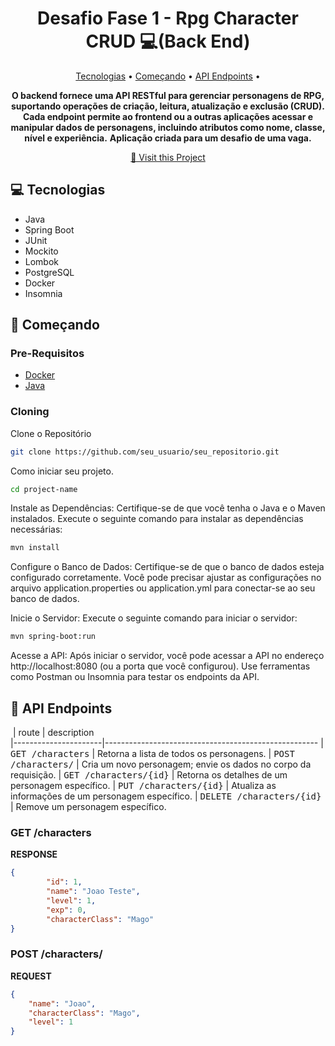<h1 align="center" style="font-weight: bold;">Desafio Fase 1 - Rpg Character CRUD 💻(Back End)</h1>

<p align="center">
 <a href="#tech">Tecnologias</a> • 
 <a href="#started">Começando</a> • 
   <a href="#routes">API Endpoints</a> •

<p align="center">
    <b>O backend fornece uma API RESTful para gerenciar personagens de RPG, suportando operações de criação, leitura, atualização e exclusão (CRUD). Cada endpoint permite ao frontend ou a outras aplicações acessar e manipular dados de personagens, incluindo atributos como nome, classe, nível e experiência.</b>
    <b>Aplicação criada para um desafio de uma vaga.</b>
</p>

<p align="center">
     <a href="PROJECT__URL">📱 Visit this Project</a>
</p>

<h2 id="technologies">💻 Tecnologias</h2>

- Java
- Spring Boot
- JUnit
- Mockito
- Lombok
- PostgreSQL
- Docker
- Insomnia

<h2 id="started">🚀 Começando</h2>

<h3>Pre-Requisitos</h3>

- [Docker](https://www.docker.com/products/docker-desktop/)
- [Java](https://www.java.com/pt-BR/download/manual.jsp)

<h3>Cloning</h3>

Clone o Repositório

```bash
git clone https://github.com/seu_usuario/seu_repositorio.git
```

Como iniciar seu projeto.

```bash
cd project-name
```

Instale as Dependências: Certifique-se de que você tenha o Java e o Maven instalados. Execute o seguinte comando para instalar as dependências necessárias:
```bash
mvn install
```
Configure o Banco de Dados: Certifique-se de que o banco de dados esteja configurado corretamente. Você pode precisar ajustar as configurações no arquivo application.properties ou application.yml para conectar-se ao seu banco de dados.

Inicie o Servidor: Execute o seguinte comando para iniciar o servidor:
```bash
mvn spring-boot:run
```
Acesse a API: Após iniciar o servidor, você pode acessar a API no endereço http://localhost:8080 (ou a porta que você configurou). Use ferramentas como Postman ou Insomnia para testar os endpoints da API.

<h2 id="routes">📍 API Endpoints</h2>

​
| route               | description                                          
|----------------------|-----------------------------------------------------
| <kbd>GET /characters</kbd>     | Retorna a lista de todos os personagens.
| <kbd>POST /characters/</kbd>     | Cria um novo personagem; envie os dados no corpo da requisição.
| <kbd>GET /characters/{id}</kbd>     | Retorna os detalhes de um personagem específico.
| <kbd>PUT /characters/{id}</kbd>     | Atualiza as informações de um personagem específico.
| <kbd>DELETE /characters/{id}</kbd>     | Remove um personagem específico.

<h3>GET /characters</h3>

**RESPONSE**
```json
{
		"id": 1,
		"name": "Joao Teste",
		"level": 1,
		"exp": 0,
		"characterClass": "Mago"
}
```

<h3 id="post-auth-detail">POST /characters/</h3>

**REQUEST**
```json
{
	"name": "Joao",
	"characterClass": "Mago",
	"level": 1
}
```
